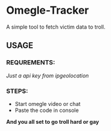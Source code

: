 # Omegle-Tracker
A simple tool to fetch victim data to troll.

## USAGE
  ### REQUREMENTS:
  *Just a api key from ipgeolocation*
  
  ### STEPS:
  - Start omegle video or chat
  - Paste the code in console
 
**And you all set to go troll hard or gay**

